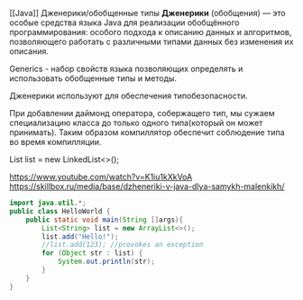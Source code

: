 [[Java]]
Дженерики/обобщенные типы
**Дженерики** (обобщения) — это особые средства языка Java для реализации обобщённого программирования: особого подхода к описанию данных и алгоритмов, позволяющего работать с различными типами данных без изменения их описания.

Generics - набор свойств языка позволяющих определять и использовать обобщенные типы и методы.

Дженерики используют для обеспечения типобезопасности.

При добавлении даймонд оператора, собержащего тип, мы сужаем специализацию класса до только одного типа(который он может принимать). Таким образом компиллятор обеспечит соблюдение типа во время компилляции.

List<Integer> list = new LinkedList<>();

https://www.youtube.com/watch?v=K1iu1kXkVoA
https://skillbox.ru/media/base/dzheneriki-v-java-dlya-samykh-malenkikh/


```java
import java.util.*;
public class HelloWorld {
	public static void main(String []args){
		List<String> list = new ArrayList<>();
		list.add("Hello!");
		//list.add(123); //provokes an exception
		for (Object str : list) {
		    System.out.println(str);
		}
	}
}
```